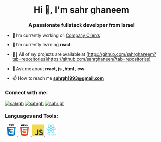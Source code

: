 <h1 align="center">Hi 👋, I'm sahr ghaneem</h1>
<h3 align="center">A passionate fullstack developer from Israel</h3>

- 🔭 I’m currently working on [Company Clients](https://github.com/sahrghaneem/TicTacToe.git)

- 🌱 I’m currently learning **react**

- 👨‍💻 All of my projects are available at [https://github.com/sahrghaneem?tab=repositories](https://github.com/sahrghaneem?tab=repositories)

- 💬 Ask me about **react, js , html , css**

- 📫 How to reach me **sahrgh1993@gmail.com**

<h3 align="left">Connect with me:</h3>
<p align="left">
<a href="https://twitter.com/sahrgh" target="blank"><img align="center" src="https://raw.githubusercontent.com/rahuldkjain/github-profile-readme-generator/master/src/images/icons/Social/twitter.svg" alt="sahrgh" height="30" width="40" /></a>
<a href="https://linkedin.com/in/sahrgh" target="blank"><img align="center" src="https://raw.githubusercontent.com/rahuldkjain/github-profile-readme-generator/master/src/images/icons/Social/linked-in-alt.svg" alt="sahrgh" height="30" width="40" /></a>
<a href="https://fb.com/sahr gh" target="blank"><img align="center" src="https://raw.githubusercontent.com/rahuldkjain/github-profile-readme-generator/master/src/images/icons/Social/facebook.svg" alt="sahr gh" height="30" width="40" /></a>
</p>

<h3 align="left">Languages and Tools:</h3>
<p align="left"> <a href="https://www.w3schools.com/css/" target="_blank"> <img src="https://raw.githubusercontent.com/devicons/devicon/master/icons/css3/css3-original-wordmark.svg" alt="css3" width="40" height="40"/> </a> <a href="https://www.w3.org/html/" target="_blank"> <img src="https://raw.githubusercontent.com/devicons/devicon/master/icons/html5/html5-original-wordmark.svg" alt="html5" width="40" height="40"/> </a> <a href="https://developer.mozilla.org/en-US/docs/Web/JavaScript" target="_blank"> <img src="https://raw.githubusercontent.com/devicons/devicon/master/icons/javascript/javascript-original.svg" alt="javascript" width="40" height="40"/> </a> <a href="https://reactjs.org/" target="_blank"> <img src="https://raw.githubusercontent.com/devicons/devicon/master/icons/react/react-original-wordmark.svg" alt="react" width="40" height="40"/> </a> </p>
